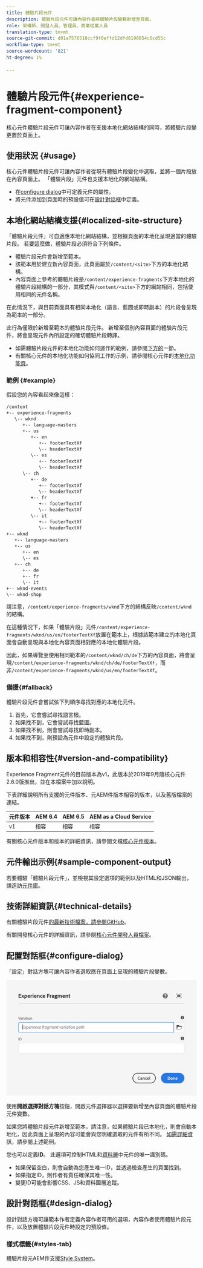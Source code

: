 ```yaml
---
title: 體驗片段元件
description: 體驗片段元件可讓內容作者將體驗片段變數新增至頁面。
role: 架構師、開發人員、管理員、商業從業人員
translation-type: tm+mt
source-git-commit: d01a7576518ccf9f0effd12dfd8198854c6cd55c
workflow-type: tm+mt
source-wordcount: '821'
ht-degree: 1%

---
```



# 體驗片段元件{#experience-fragment-component}

核心元件體驗片段元件可讓內容作者在支援本地化網站結構的同時，將體驗片段變更置於頁面上。

## 使用狀況 {#usage}

核心元件體驗片段元件可讓內容作者從現有體驗片段變化中選取，並將一個片段放在內容頁面上。 「體驗片段」元件也支援本地化的網站結構。

* 在[configure dialog](#configure-dialog)中可定義元件的屬性。
* 將元件添加到頁面時的預設值可在[設計對話框](#design-dialog)中定義。

## 本地化網站結構支援{#localized-site-structure}

「體驗片段元件」可自適應本地化網站結構，並根據頁面的本地化呈現適當的體驗片段。 若要這麼做，體驗片段必須符合下列條件。

* 體驗片段元件會新增至範本。
* 該範本用於建立新內容頁面，此頁面屬於`/content/<site>`下方的本地化結構。
* 內容頁面上參考的體驗片段是`/content/experience-fragments`下方本地化的體驗片段結構的一部分，其模式與`/content/<site>`下方的網站相同，包括使用相同的元件名稱。

在此情況下，與目前頁面具有相同本地化（語言、藍圖或即時副本）的片段會呈現為範本的一部分。

此行為僅限於新增至範本的體驗片段元件。 新增至個別內容頁面的體驗片段元件，將會呈現元件內所設定的確切體驗片段轉譯。

* 如需體驗片段元件的本地化功能如何運作的範例，請參閱[下方的](#example)一節。
* 有關核心元件的本地化功能如何協同工作的示例，請參閱核心元件的[本地化功能頁](/help/get-started/localization.md)。

### 範例 {#example}

假設您的內容看起來像這樣：

```
/content
+-- experience-fragments
   \-- wknd
      +-- language-masters
      +-- us
         +-- en
            +-- footerTextXf
            \-- headerTextXf
         \-- es
            +-- footerTextXf
            \-- headerTextXf
      \-- ch
         +-- de
            +-- footerTextXf
            \-- headerTextXf
         +-- fr
            +-- footerTextXf
            \-- headerTextXf
         \-- it
            +-- footerTextXf
            \-- headerTextXf
+-- wknd
   +-- language-masters
   +-- us
      +-- en
      \-- es
   +-- ch
      +-- de
      +-- fr
      \-- it
+-- wknd-events
\-- wknd-shop
```

請注意，`/content/experience-fragments/wknd`下方的結構反映`/content/wknd`的結構。

在這種情況下，如果「體驗片段」元件`/content/experience-fragments/wknd/us/en/footerTextXf`放置在範本上，根據該範本建立的本地化頁面會自動呈現與本地化內容頁面相對應的本地化體驗片段。

因此，如果導覽至使用相同範本的`/content/wknd/ch/de`下方的內容頁面，將會呈現`/content/experience-fragments/wknd/ch/de/footerTextXf`，而非`/content/experience-fragments/wknd/us/en/footerTextXf`。

### 備援{#fallback}

體驗片段元件會嘗試依下列順序尋找對應的本地化元件。

1. 首先，它會嘗試尋找語言根。
1. 如果找不到，它會嘗試尋找藍圖。
1. 如果找不到，則會嘗試尋找即時副本。
1. 如果找不到，則預設為元件中設定的體驗片段。

## 版本和相容性{#version-and-compatibility}

Experience Fragment元件的目前版本為v1，此版本於2019年9月隨核心元件2.6.0版推出，並在本檔案中加以說明。

下表詳細說明所有支援的元件版本、元AEM件版本相容的版本，以及舊版檔案的連結。

| 元件版本 | AEM 6.4 | AEM 6.5 | AEM as a Cloud Service  |
|--- |--- |---|---|
| v1 | 相容 | 相容 | 相容 |

有關核心元件版本和版本的詳細資訊，請參閱文檔[核心元件版本](/help/versions.md)。

## 元件輸出示例{#sample-component-output}

若要體驗「體驗片段元件」，並檢視其設定選項的範例以及HTML和JSON輸出，請造訪[元件庫](https://adobe.com/go/aem_cmp_library_xf)。

## 技術詳細資訊{#technical-details}

有關體驗片段元件[的最新技術檔案，請參閱GitHub](https://adobe.com/go/aem_cmp_tech_xf_v1)。

有關開發核心元件的詳細資訊，請參閱[核心元件開發人員檔案](/help/developing/overview.md)。

## 配置對話框{#configure-dialog}

「設定」對話方塊可讓內容作者選取應在頁面上呈現的體驗片段變數。

![體驗片段元件的編輯對話方塊](/help/assets/experience-fragment-edit.png)

使用&#x200B;**開啟選擇對話方塊**&#x200B;按鈕，開啟元件選擇器以選擇要新增至內容頁面的體驗片段元件變數。

如果您將體驗片段元件新增至範本，請注意，如果體驗片段已本地化，則會自動本地化，因此頁面上呈現的內容可能會與您明確選取的元件有所不同。 [如需詳細資](#example) 訊，請參閱上述範例。

您也可以定義&#x200B;**ID**。 此選項可控制HTML和[資料層](/help/developing/data-layer/overview.md)中元件的唯一識別碼。

* 如果保留空白，則會自動為您產生唯一ID，並透過檢查產生的頁面找到。
* 如果指定ID，則作者有責任確保其唯一性。
* 變更ID可能會影響CSS、JS和資料圖層追蹤。

## 設計對話框{#design-dialog}

設計對話方塊可讓範本作者定義內容作者可用的選項，內容作者使用體驗片段元件，以及放置體驗片段元件時設定的預設值。

### 樣式標籤{#styles-tab}

體驗片段元AEM件支援[Style System](/help/get-started/authoring.md#component-styling)。
